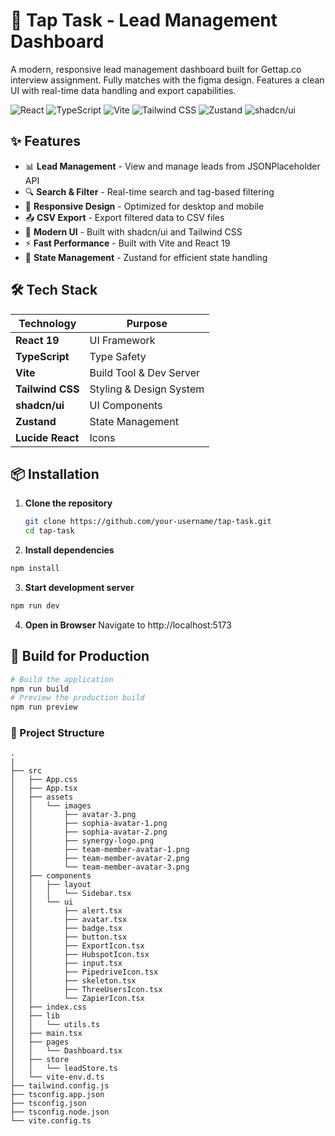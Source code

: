 # 🚀 Tap Task - Lead Management Dashboard

A modern, responsive lead management dashboard built for Gettap.co interview assignment. Fully matches with the figma design. Features a clean UI with real-time data handling and export capabilities.

![React](https://img.shields.io/badge/React-19.1.1-61DAFB?logo=react&logoColor=white)
![TypeScript](https://img.shields.io/badge/TypeScript-5.8.3-3178C6?logo=typescript&logoColor=white)
![Vite](https://img.shields.io/badge/Vite-7.1.2-646CFF?logo=vite&logoColor=white)
![Tailwind CSS](https://img.shields.io/badge/Tailwind_CSS-3.4.17-06B6D4?logo=tailwindcss&logoColor=white)
![Zustand](https://img.shields.io/badge/Zustand-5.0.8-000?logo=zustand)
![shadcn/ui](https://img.shields.io/badge/shadcn/ui-0.0.4-000?logo=react)

## ✨ Features

- 📊 **Lead Management** - View and manage leads from JSONPlaceholder API
- 🔍 **Search & Filter** - Real-time search and tag-based filtering
- 📱 **Responsive Design** - Optimized for desktop and mobile
- 📤 **CSV Export** - Export filtered data to CSV files
- 🎨 **Modern UI** - Built with shadcn/ui and Tailwind CSS
- ⚡ **Fast Performance** - Built with Vite and React 19
- 🏪 **State Management** - Zustand for efficient state handling

## 🛠️ Tech Stack

| Technology       | Purpose                 |
| ---------------- | ----------------------- |
| **React 19**     | UI Framework            |
| **TypeScript**   | Type Safety             |
| **Vite**         | Build Tool & Dev Server |
| **Tailwind CSS** | Styling & Design System |
| **shadcn/ui**    | UI Components           |
| **Zustand**      | State Management        |
| **Lucide React** | Icons                   |

## 📦 Installation

1. **Clone the repository**

   ```bash
   git clone https://github.com/your-username/tap-task.git
   cd tap-task
   ```

2. **Install dependencies**

```bash
npm install
```

3. **Start development server**

```bash
npm run dev
```

4. **Open in Browser**
   Navigate to http://localhost:5173

## 🚀 Build for Production

```bash
# Build the application
npm run build
# Preview the production build
npm run preview
```

### 📁 Project Structure
```
.
|
├── src
│   ├── App.css
│   ├── App.tsx
│   ├── assets
│   │   └── images
│   │       ├── avatar-3.png
│   │       ├── sophia-avatar-1.png
│   │       ├── sophia-avatar-2.png
│   │       ├── synergy-logo.png
│   │       ├── team-member-avatar-1.png
│   │       ├── team-member-avatar-2.png
│   │       └── team-member-avatar-3.png
│   ├── components
│   │   ├── layout
│   │   │   └── Sidebar.tsx
│   │   └── ui
│   │       ├── alert.tsx
│   │       ├── avatar.tsx
│   │       ├── badge.tsx
│   │       ├── button.tsx
│   │       ├── ExportIcon.tsx
│   │       ├── HubspotIcon.tsx
│   │       ├── input.tsx
│   │       ├── PipedriveIcon.tsx
│   │       ├── skeleton.tsx
│   │       ├── ThreeUsersIcon.tsx
│   │       └── ZapierIcon.tsx
│   ├── index.css
│   ├── lib
│   │   └── utils.ts
│   ├── main.tsx
│   ├── pages
│   │   └── Dashboard.tsx
│   ├── store
│   │   └── leadStore.ts
│   └── vite-env.d.ts
├── tailwind.config.js
├── tsconfig.app.json
├── tsconfig.json
├── tsconfig.node.json
└── vite.config.ts

```
